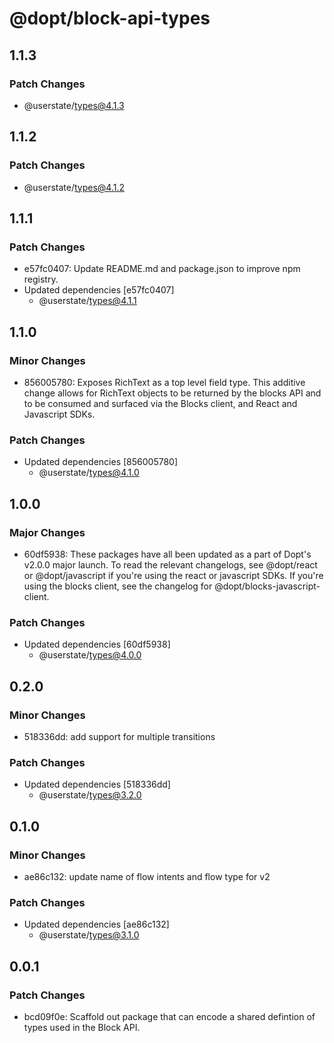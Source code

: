 # @dopt/block-api-types

## 1.1.3

### Patch Changes

- @userstate/types@4.1.3

## 1.1.2

### Patch Changes

- @userstate/types@4.1.2

## 1.1.1

### Patch Changes

- e57fc0407: Update README.md and package.json to improve npm registry.
- Updated dependencies [e57fc0407]
  - @userstate/types@4.1.1

## 1.1.0

### Minor Changes

- 856005780: Exposes RichText as a top level field type. This additive change allows for RichText objects to be returned by the blocks API and to be consumed and surfaced via the Blocks client, and React and Javascript SDKs.

### Patch Changes

- Updated dependencies [856005780]
  - @userstate/types@4.1.0

## 1.0.0

### Major Changes

- 60df5938: These packages have all been updated as a part of Dopt's v2.0.0 major launch. To read the relevant changelogs, see @dopt/react or @dopt/javascript if you're using the react or javascript SDKs. If you're using the blocks client, see the changelog for @dopt/blocks-javascript-client.

### Patch Changes

- Updated dependencies [60df5938]
  - @userstate/types@4.0.0

## 0.2.0

### Minor Changes

- 518336dd: add support for multiple transitions

### Patch Changes

- Updated dependencies [518336dd]
  - @userstate/types@3.2.0

## 0.1.0

### Minor Changes

- ae86c132: update name of flow intents and flow type for v2

### Patch Changes

- Updated dependencies [ae86c132]
  - @userstate/types@3.1.0

## 0.0.1

### Patch Changes

- bcd09f0e: Scaffold out package that can encode a shared defintion of types used in the Block API.
